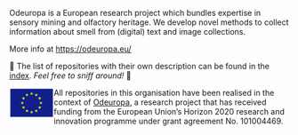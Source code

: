 Odeuropa is a European research project which bundles expertise in sensory mining and olfactory heritage. We develop novel methods to collect information about smell from (digital) text and image collections.

More info at https://odeuropa.eu/

📃 The list of repositories with their own description can be found in the [index](./profile/INDEX.md).
*Feel free to sniff around!* 👃


<img src="https://github.com/Odeuropa/.github/raw/main/profile/eu-logo.png" width="80" height="54" align="left" alt="EU logo" />

All repositories in this organisation have been realised in the context of [Odeuropa](https://odeuropa.eu/), a research project that has received funding from the European Union’s Horizon 2020 research and innovation programme under grant agreement No. 101004469.
